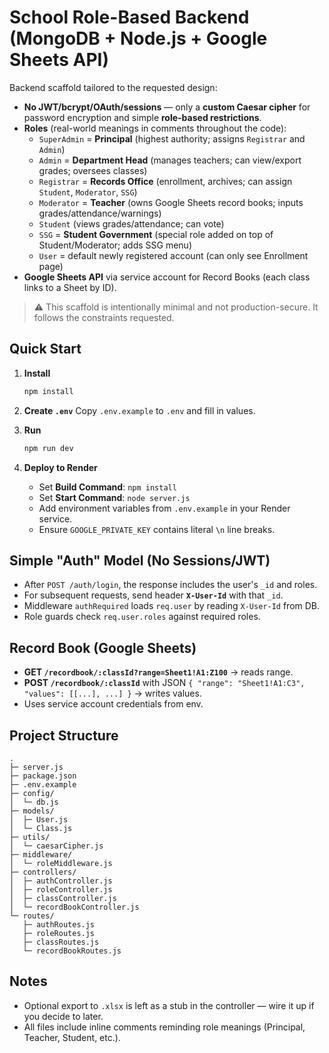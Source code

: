 # School Role-Based Backend (MongoDB + Node.js + Google Sheets API)

Backend scaffold tailored to the requested design:

- **No JWT/bcrypt/OAuth/sessions** — only a **custom Caesar cipher** for password encryption and simple **role-based restrictions**.
- **Roles** (real-world meanings in comments throughout the code):
  - `SuperAdmin` = **Principal** (highest authority; assigns `Registrar` and `Admin`)
  - `Admin` = **Department Head** (manages teachers; can view/export grades; oversees classes)
  - `Registrar` = **Records Office** (enrollment, archives; can assign `Student`, `Moderator`, `SSG`)
  - `Moderator` = **Teacher** (owns Google Sheets record books; inputs grades/attendance/warnings)
  - `Student` (views grades/attendance; can vote)
  - `SSG` = **Student Government** (special role added on top of Student/Moderator; adds SSG menu)
  - `User` = default newly registered account (can only see Enrollment page)
- **Google Sheets API** via service account for Record Books (each class links to a Sheet by ID).

> ⚠️ This scaffold is intentionally minimal and not production-secure. It follows the constraints requested.

## Quick Start

1. **Install**
   ```bash
   npm install
   ```

2. **Create `.env`**
   Copy `.env.example` to `.env` and fill in values.

3. **Run**
   ```bash
   npm run dev
   ```

4. **Deploy to Render**
   - Set **Build Command**: `npm install`
   - Set **Start Command**: `node server.js`
   - Add environment variables from `.env.example` in your Render service.
   - Ensure `GOOGLE_PRIVATE_KEY` contains literal `\n` line breaks.

## Simple "Auth" Model (No Sessions/JWT)

- After `POST /auth/login`, the response includes the user's `_id` and roles.
- For subsequent requests, send header **`X-User-Id`** with that `_id`.
- Middleware `authRequired` loads `req.user` by reading `X-User-Id` from DB.
- Role guards check `req.user.roles` against required roles.

## Record Book (Google Sheets)

- **GET `/recordbook/:classId?range=Sheet1!A1:Z100`** → reads range.
- **POST `/recordbook/:classId`** with JSON `{ "range": "Sheet1!A1:C3", "values": [[...], ...] }` → writes values.
- Uses service account credentials from env.

## Project Structure

```
.
├─ server.js
├─ package.json
├─ .env.example
├─ config/
│  └─ db.js
├─ models/
│  ├─ User.js
│  └─ Class.js
├─ utils/
│  └─ caesarCipher.js
├─ middleware/
│  └─ roleMiddleware.js
├─ controllers/
│  ├─ authController.js
│  ├─ roleController.js
│  ├─ classController.js
│  └─ recordBookController.js
└─ routes/
   ├─ authRoutes.js
   ├─ roleRoutes.js
   ├─ classRoutes.js
   └─ recordBookRoutes.js
```

## Notes

- Optional export to `.xlsx` is left as a stub in the controller — wire it up if you decide to later.
- All files include inline comments reminding role meanings (Principal, Teacher, Student, etc.).
